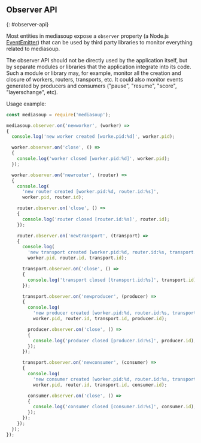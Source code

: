 ## Observer API
{: #observer-api}

<section markdown="1">

Most entities in mediasoup expose a `observer` property (a Node.js [EventEmitter](https://nodejs.org/api/events.html#events_class_eventemitter)) that can be used by third party libraries to monitor everything related to mediasoup.

The observer API should not be directly used by the application itself, but by separate modules or libraries that the application integrate into its code. Such a module or library may, for example, monitor all the creation and closure of workers, routers, transports, etc. It could also monitor events generated by producers and consumers ("pause", "resume", "score", "layerschange", etc).

Usage example:

```javascript
const mediasoup = require('mediasoup');

mediasoup.observer.on('newworker', (worker) =>
{
  console.log('new worker created [worke.pid:%d]', worker.pid);

  worker.observer.on('close', () => 
  {
    console.log('worker closed [worker.pid:%d]', worker.pid);
  });

  worker.observer.on('newrouter', (router) =>
  {
    console.log(
      'new router created [worker.pid:%d, router.id:%s]',
      worker.pid, router.id);

    router.observer.on('close', () => 
    {
      console.log('router closed [router.id:%s]', router.id);
    });

    router.observer.on('newtransport', (transport) =>
    {
      console.log(
        'new transport created [worker.pid:%d, router.id:%s, transport.id:%s]',
        worker.pid, router.id, transport.id);

      transport.observer.on('close', () => 
      {
        console.log('transport closed [transport.id:%s]', transport.id);
      });

      transport.observer.on('newproducer', (producer) =>
      {
        console.log(
          'new producer created [worker.pid:%d, router.id:%s, transport.id:%s, producer.id:%s]',
          worker.pid, router.id, transport.id, producer.id);

        producer.observer.on('close', () => 
        {
          console.log('producer closed [producer.id:%s]', producer.id);
        });
      });

      transport.observer.on('newconsumer', (consumer) =>
      {
        console.log(
          'new consumer created [worker.pid:%d, router.id:%s, transport.id:%s, consumer.id:%s]',
          worker.pid, router.id, transport.id, consumer.id);

        consumer.observer.on('close', () => 
        {
          console.log('consumer closed [consumer.id:%s]', consumer.id);
        });
      });
    });
  });
});
```

</section>
